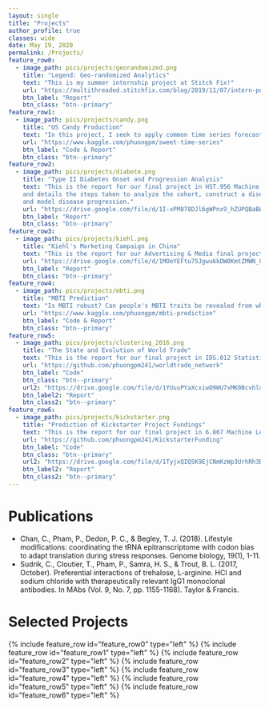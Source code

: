 ```yaml
---
layout: single
title: "Projects"
author_profile: true
classes: wide
date: May 19, 2020
permalink: /Projects/
feature_row0:
  - image_path: pics/projects/georandomized.png
    title: "Legend: Geo-randomized Analytics"
    text: "This is my summer internship project at Stitch Fix!"
    url: "https://multithreaded.stitchfix.com/blog/2019/11/07/intern-post/"
    btn_label: "Report"
    btn_class: "btn--primary"
feature_row1:
  - image_path: pics/projects/candy.png
    title: "US Candy Production"
    text: "In this project, I seek to apply common time series forecasting methods to predict US candy production from 1971 to 2017."
    url: "https://www.kaggle.com/phuongpm/sweet-time-series"
    btn_label: "Code & Report"
    btn_class: "btn--primary"
feature_row2:
  - image_path: pics/projects/diabete.png
    title: "Type II Diabetes Onset and Progression Analysis"
    text: "This is the report for our final project in HST.956 Machine Learning for Healthcare. This report is an extension of the type II diabetes study done by Razavian et. al.,
	and details the steps taken to analyze the cohort, construct a disease onset survival model,
	and model disease progression."
    url: "https://drive.google.com/file/d/1I-xPM878DJl6gWPnx9_hZUPQBaBWHkcd/view"
    btn_label: "Report"
    btn_class: "btn--primary"
feature_row3:
  - image_path: pics/projects/kiehl.png
    title: "Kiehl's Marketing Campaign in China"
    text: "This is the report for our Advertising & Media final project in CMS.356 Advertising and Media: Comparative Perspectives. This report details market research, ad agency choice, focus group, concept writing, media planning, and execution to reposition Kiehl in the Chinese consumer market."
    url: "https://drive.google.com/file/d/1MOeYEFtu75Jgwu6kDW0KmtZMWN_0zX2M/view"
    btn_label: "Report"
    btn_class: "btn--primary"
feature_row4:
  - image_path: pics/projects/mbti.png
    title: "MBTI Prediction"
    text: "Is MBTI robust? Can people's MBTI traits be revealed from what they say?"
    url: "https://www.kaggle.com/phuongpm/mbti-prediction"
    btn_label: "Code & Report"
    btn_class: "btn--primary"
feature_row5:
  - image_path: pics/projects/clustering_2016.png
    title: "The State and Evolution of World Trade"
    text: "This is the report for our final project in IDS.012 Statistics, Computation and Applications. My contribution is on network analysis of the global trade network."
    url: "https://github.com/phuongpm241/worldtrade_network"
    btn_label: "Code"
    btn_class: "btn--primary"
    url2: "https://drive.google.com/file/d/1YUuuPYaXcxiwO9WU7xMK0BcvhldPaUF3/view"
    btn_label2: "Report"
    btn_class2: "btn--primary"
feature_row6:
  - image_path: pics/projects/kickstarter.png
    title: "Prediction of Kickstarter Project Fundings"
    text: "This is the report for our final project in 6.867 Machine Learning. We seek to answer the question - What determines whether a Kickstarter project will be funded?"
    url: "https://github.com/phuongpm241/KickstarterFunding"
    btn_label: "Code"
    btn_class: "btn--primary"
    url2: "https://drive.google.com/file/d/1TyjxQIQSK9EjCNmKzWp3UrhRh3DYcboL/view"
    btn_label2: "Report"
    btn_class2: "btn--primary"
---
```


# Publications
* Chan, C., Pham, P., Dedon, P. C., & Begley, T. J. (2018). Lifestyle modifications: coordinating the tRNA epitranscriptome with codon bias to adapt translation during stress responses. Genome biology, 19(1), 1-11.
* Sudrik, C., Cloutier, T., Pham, P., Samra, H. S., & Trout, B. L. (2017, October). Preferential interactions of trehalose, L-arginine. HCl and sodium chloride with therapeutically relevant IgG1 monoclonal antibodies. In MAbs (Vol. 9, No. 7, pp. 1155-1168). Taylor & Francis.

# Selected Projects
{% include feature_row id="feature_row0" type="left" %}
{% include feature_row id="feature_row1" type="left" %}
{% include feature_row id="feature_row2" type="left" %}
{% include feature_row id="feature_row3" type="left" %}
{% include feature_row id="feature_row4" type="left" %}
{% include feature_row id="feature_row5" type="left" %}
{% include feature_row id="feature_row6" type="left" %}
